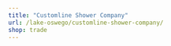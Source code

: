 ```yaml
---
title: "Customline Shower Company"
url: /lake-oswego/customline-shower-company/
shop: trade
---
```

